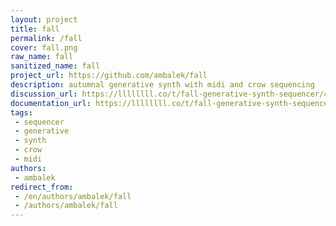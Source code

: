 ```yaml
---
layout: project
title: fall
permalink: /fall
cover: fall.png
raw_name: fall
sanitized_name: fall
project_url: https://github.com/ambalek/fall
description: autumnal generative synth with midi and crow sequencing
discussion_url: https://llllllll.co/t/fall-generative-synth-sequencer/48991
documentation_url: https://llllllll.co/t/fall-generative-synth-sequencer/48991
tags:
 - sequencer
 - generative
 - synth
 - crow
 - midi
authors:
 - ambalek
redirect_from:
 - /en/authors/ambalek/fall
 - /authors/ambalek/fall
---
```

